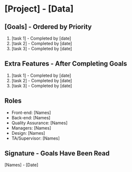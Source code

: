 # [Project] - [Data]

## [Goals] - Ordered by Priority
1. [task 1] - Completed by [date]
2. [task 2] - Completed by [date]
3. [task 3] - Completed by [date]

## Extra Features - After Completing Goals
1. [task 1] - Completed by [date]
2. [task 2] - Completed by [date]
3. [task 3] - Completed by [date]

## Roles
- Front-end: [Names]
- Back-end: [Names]
- Quality Assurance: [Names]
- Managers: [Names]
- Design: [Names]
- TA/Supervisor: [Names]

## Signature - Goals Have Been Read
[Names] - [Date]